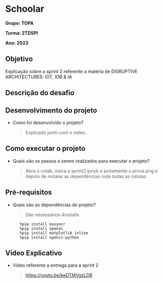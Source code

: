 # Schoolar

**Grupo: TOPA** 

**Turma: 2TDSPI**

**Ano: 2023**

## Objetivo

Explicação sobre a sprint 2 referente a matéria de DISRUPTIVE ARCHITECTURES: IOT, IOB & IA

## Descrição do desafio

## Desenvolvimento do projeto
   - Como foi desenvolvido o projeto?
      > Explicado junto com o vídeo.

## Como executar o projeto
   - Quais são os passos a serem realizados para executar o projeto?
      > Abra o colab, insira a sprint2.ipnyb e juntamente o prova.png e depois de instalar as dependências rode todas as células.
   
## Pré-requisitos
   - Quais são as dependências do projeto? 
      > São necessários 4installs 
      ```
         %pip install easyocr
         %pip install openai
         %pip install matplotlib inline
         %pip install opencv-python
      ```

## Video Explicativo
   - Vídeo referente a entrega para a sprint 2
      > https://youtu.be/keDTMVgzLD8
